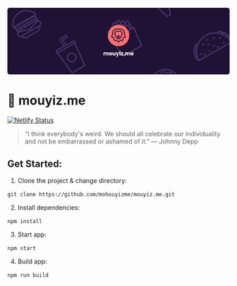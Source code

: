 ![Test Image 1](banner.png)
# 🚀 mouyiz.me
[![Netlify Status](https://api.netlify.com/api/v1/badges/fdea0670-1a17-4d64-99e6-cf01bc858cbd/deploy-status)](https://app.netlify.com/sites/mouyizme/deploys)
> “I think everybody's weird. We should all celebrate our individuality and not be embarrassed or ashamed of it.” ― Johnny Depp
## Get Started:
1. Clone the project & change directory:
```
git clone https://github.com/mohouyizme/mouyiz.me.git
```
2. Install dependencies:
```
npm install
```
3. Start app:
```
npm start
```
4. Build app:
```
npm run build
```
